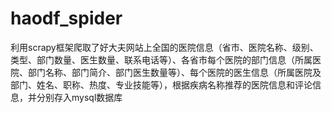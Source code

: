 # haodf_spider
利用scrapy框架爬取了好大夫网站上全国的医院信息（省市、医院名称、级别、类型、部门数量、医生数量、联系电话等）、各省市每个医院的部门信息（所属医院、部门名称、部门简介、部门医生数量等）、每个医院的医生信息（所属医院及部门、姓名、职称、热度、专业技能等），根据疾病名称推荐的医院信息和评论信息，并分别存入mysql数据库
